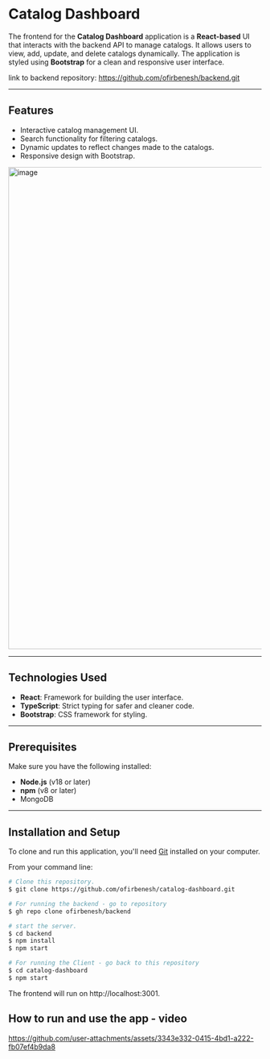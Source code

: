 # Catalog Dashboard

The frontend for the **Catalog Dashboard** application is a **React-based** UI that interacts with the backend API to manage catalogs. It allows users to view, add, update, and delete catalogs dynamically. The application is styled using **Bootstrap** for a clean and responsive user interface.

link to backend repository:
https://github.com/ofirbenesh/backend.git

---

## Features
- Interactive catalog management UI.
- Search functionality for filtering catalogs.
- Dynamic updates to reflect changes made to the catalogs.
- Responsive design with Bootstrap.

<img width="957" alt="image" src="https://github.com/user-attachments/assets/da29b44b-fd5b-4637-9cf3-1b881b1b566d">


---

## Technologies Used
- **React**: Framework for building the user interface.
- **TypeScript**: Strict typing for safer and cleaner code.
- **Bootstrap**: CSS framework for styling.

---

## Prerequisites
Make sure you have the following installed:
- **Node.js** (v18 or later)
- **npm** (v8 or later)
- MongoDB

---

## Installation and Setup
To clone and run this application, you'll need [Git](https://git-scm.com) installed on your computer.
  
From your command line:
  
```bash
# Clone this repository.
$ git clone https://github.com/ofirbenesh/catalog-dashboard.git

# For running the backend - go to repository
$ gh repo clone ofirbenesh/backend

# start the server.
$ cd backend
$ npm install
$ npm start

# For running the Client - go back to this repository
$ cd catalog-dashboard
$ npm start
```
The frontend will run on http://localhost:3001.

## How to run and use the app - video


https://github.com/user-attachments/assets/3343e332-0415-4bd1-a222-fb07ef4b9da8



